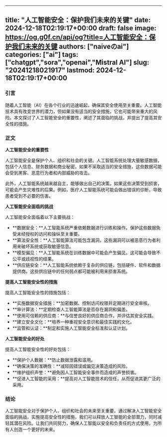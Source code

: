
---
title: "人工智能安全：保护我们未来的关键"
date: 2024-12-18T02:19:17+00:00
draft: false
image: https://og.g0f.cn/api/og?title=人工智能安全：保护我们未来的关键
authors: ["naiveのai"]
categories: ["ai"]
tags: ["chatgpt","sora","openai","Mistral AI"]
slug: "20241218021917"
lastmod: 2024-12-18T02:19:17+00:00
---
### 引言

随着人工智能（AI）在各个行业的迅速崛起，确保其安全使用至关重要。人工智能技术具有改变世界的潜力，但如果没有适当的安全措施，它也可能带来重大的风险。本文探讨了人工智能安全的重要性，阐述了其面临的挑战，并提出了提高其安全性的措施。

### 正文

**人工智能安全的重要性**

人工智能安全是保护个人、组织和社会的关键。人工智能系统处理大量敏感数据，包括个人信息、财务数据和商业秘密。如果不采取适当的安全措施，这些数据可能会受到黑客、恶意行为者和内部威胁的攻击。

此外，人工智能系统越来越自主，能够做出自己的决策。如果这些决策受到损害，可能会产生灾难性的后果。例如，医疗人工智能系统可能会做出错误的诊断，导致患者受到不必要的伤害。

**人工智能安全面临的挑战**

人工智能安全面临着以下主要挑战：

* **数据安全：**人工智能系统严重依赖数据进行训练和操作。保护这些数据免受未经授权的访问和操纵至关重要。
* **算法安全性：**人工智能算法可能包含漏洞，这些漏洞可以被恶意行为者利用来破坏系统或获取敏感信息。
* **模型偏见：**人工智能系统在训练数据中可能会产生偏见，这可能会导致不公平或歧视性的结果。
* **供应链安全：**人工智能系统依赖于复杂的供应链，包括硬件、软件和数据提供商。这些供应链中的任何弱点都可能被利用来损害系统。

**提高人工智能安全性的措施**

提高人工智能安全性的措施包括：

* **实施数据安全措施：**加密数据、控制访问权限并定期进行安全审核。
* **审计算法：**定期检查人工智能算法是否存在漏洞和偏差。
* **使用可信赖的供应商：**与信誉良好的供应商合作，并评估其安全实践。
* **建立安全文化：**培养一种重视安全意识和最佳实践的文化。
* **监管和认证：**制定和实施人工智能安全标准和认证计划。

**人工智能安全的好处**

提高人工智能安全性的好处包括：

* **保护个人数据：**防止数据泄露和滥用。
* **确保决策的准确性：**减轻因错误或偏见决策造成的风险。
* **维护组织声誉：**避免因人工智能安全事件而造成的声誉损害。
* **促进人工智能的采用：**提高对人工智能技术的信任，从而促进其更广泛的采用。

### 结论

人工智能安全对于保护个人、组织和社会的未来至关重要。通过解决人工智能安全面临的挑战，实施提高安全性的措施，我们可以释放人工智能的全部潜力，同时减轻其潜在风险。让我们共同努力，确保人工智能以安全和负责任的方式使用，为所有人创造一个更好的未来。